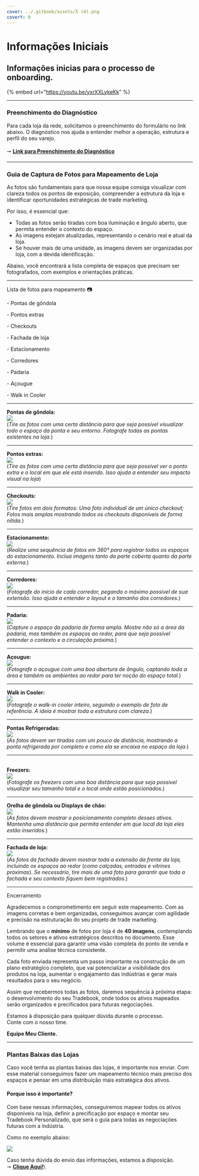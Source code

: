 ```yaml
---
cover: ../.gitbook/assets/5 (4).png
coverY: 0
---
```


# Informações Iniciais

## Informações inicias para o processo de onboarding.

{% embed url="https://youtu.be/yxrXXLykeKk" %}

***

### Preenchimento do Diagnóstico

Para cada loja da rede, solicitamos o preenchimento do formulário no link abaixo. O diagnóstico nos ajuda a entender melhor a operação, estrutura e perfil do seu varejo.\
\
🠖 [**Link para Preenchimento do Diagnóstico**](https://form.typeform.com/to/BXqe2Nue)

***

### Guia de Captura de Fotos para Mapeamento de Loja

As fotos são fundamentais para que nossa equipe consiga visualizar com clareza todos os pontos de exposição, compreender a estrutura da loja e identificar oportunidades estratégicas de trade marketing.

Por isso, é essencial que:

* Todas as fotos serão tiradas com boa iluminação e ângulo aberto, que permita entender o contexto do espaço.
* As imagens estejam atualizadas, representando o cenário real e atual da loja.
* Se houver mais de uma unidade, as imagens devem ser organizadas por loja, com a devida identificação.

Abaixo, você encontrará a lista completa de espaços que precisam ser fotografados, com exemplos e orientações práticas.

***

Lista de fotos para mapeamento 📷

\- Pontas de gôndola&#x20;

\- Pontos extras&#x20;

\- Checkouts&#x20;

\- Fachada de loja&#x20;

\- Estacionamento&#x20;

\- Corredores&#x20;

\- Padaria&#x20;

\- Açougue&#x20;

\- Walk in Cooler

***

**Pontas de gôndola:**\
![](https://lh7-rt.googleusercontent.com/docsz/AD_4nXcrsi56st4ib9xyq1szyGx1VOpX29Gh-Id3ESivEVsTlFISps0Z3hHN2AWsXHsIqJNSXarWL0ch7wl2mgidhMp9UHJ69iEn421cOB_mbppKEcRY8JeHuXwfYRQK54I8o1m2Dt838w?key=-670ifXIVGjrN8F0wNmqKw)\
(_Tire as fotos com uma certa distância para que seja possível visualizar todo o espaço da ponta e seu entorno. Fotografe todas as pontas existentes na loja._)

***

**Pontos extras:**\
![](https://lh7-rt.googleusercontent.com/docsz/AD_4nXcCeEcJM5rAYy9zeFo6zfNwY8mYKeRqdobQTUlEIpPdaKiXWuy-nWblF2OQW0bn68SR2BKB_jrqzwrJoVLYcimSS0boko7fMGU7peeK7CTl74V0eR3gBg3-N5mbpG2AQqDThqVB?key=-670ifXIVGjrN8F0wNmqKw)\
(_Tire as fotos com uma certa distância para que seja possível ver o ponto extra e o local em que ele está inserido. Isso ajuda a entender seu impacto visual na loja_)

***

**Checkouts:**\
![](https://lh7-rt.googleusercontent.com/docsz/AD_4nXeq2h15xku89SK8zaz748U0xczFBD21p7Vyvg_uqsiYDQ-UKfpBJbvWRzOYTvLUGE_yTxbt5OQIIr0lQBOEFBHWD91aRg3IJnq4LmSTNPzL9L1SmY2VgnFtOfgcwl6LED1-CH-m?key=-670ifXIVGjrN8F0wNmqKw)\
(_Tire fotos em dois formatos: Uma foto individual de um único checkout;_\
_Fotos mais amplas mostrando todos os checkouts disponíveis de forma nítida._)

***

**Estacionamento:**\
![](https://lh7-rt.googleusercontent.com/docsz/AD_4nXeR_7dK2-L_9GSipTD0FPOliv1U3kmxj-o3bRyOEGYE-ABQkR0u3CAFGpu7QxW5rc55jV5Z8_8H5gGu-6AhQluUZPK6hq4FIiQAzi3nZX4ygHmJmD_rCZ0oXhAfPku0pUfJ2RG_?key=-670ifXIVGjrN8F0wNmqKw)\
(_Realize uma sequência de fotos em 360° para registrar todos os espaços do estacionamento. Inclua imagens tanto da parte coberta quanto da parte externa._)

***

**Corredores:**\
![](https://lh7-rt.googleusercontent.com/docsz/AD_4nXdHOdroqnSlpIDbk_FbQExH_P29T76iSb2AYsf2CbI60J7_pZybgVMLL_y0Acb-vBii8j5n_5rO_bEg1kc9601SGQxzfGtNK_zkr0LvGNRoKZIyBG6A4WqvhVFq0kNm7GVXj1tIJA?key=-670ifXIVGjrN8F0wNmqKw)\
(_Fotografe do início de cada corredor, pegando o máximo possível de sua extensão. Isso ajuda a entender o layout e o tamanho dos corredores._)

***

**Padaria:**\
![](https://lh7-rt.googleusercontent.com/docsz/AD_4nXcucShk69k27Ml1VQvnMNjl59UwpexWbn5ZRPHpHddoMpkcRK0mNaFamMKUWdDD29bjYXn2EsZywZ6Tuq5wIVMnatRwGguMUdIOQirzUPdwuRXLxPxvZKYun0hUZHhQdYPkzzrIqQ?key=-670ifXIVGjrN8F0wNmqKw)\
(_Capture o espaço da padaria de forma ampla. Mostre não só a área da padaria, mas também os espaços ao redor, para que seja possível entender o contexto e a circulação próxima._)

***

**Açougue:**\
![](https://lh7-rt.googleusercontent.com/docsz/AD_4nXc11uVEdT0Kg3cwI0OFXx34yxpGT1Q3V9MdYVjMGFjUEa_hTAfukRGUNEBC1qzITmXCCEfScElraGUczylw9KzaCMJDXRG83fSEZCP51gNJR-BZb4nvN3LoAtNCRtPgbCgZU1pZ6A?key=-670ifXIVGjrN8F0wNmqKw)\
(_Fotografe o açougue com uma boa abertura de ângulo, captando toda a área e também os ambientes ao redor para ter noção do espaço total._)

***

**Walk in Cooler:**\
![](https://lh7-rt.googleusercontent.com/docsz/AD_4nXdUg_viFRZseUcQn5x-qZ9DyRrVieCSKhoJG0io_TLAgqKZPpDKGCC19P76784prsVPMN3cYabfqHg_gWLSrIaxr8sWFMKsPOKe8cfUFJp3yicDQqKkzNG_YxgYdONftFslH_pw?key=-670ifXIVGjrN8F0wNmqKw)\
(_Fotografe o walk-in cooler inteiro, seguindo o exemplo de foto de referência. A ideia é mostrar toda a estrutura com clareza._)&#x20;

***

**Pontas Refrigeradas:**\
![](https://lh7-rt.googleusercontent.com/docsz/AD_4nXfVd2u-qRj-GL_WdgTcWCsS8m26KGKSr9L48vzqkX0RYBHwiatOml8ZP_jYjVVcZWld-WnopbZtG7iomZliNAaACkspnBQKM4X--ZjZkNebeJLFihjmzsyEqXvR2BunLfYS7xEi?key=-670ifXIVGjrN8F0wNmqKw)\
(_As fotos devem ser tiradas com um pouco de distância, mostrando a ponta refrigerada por completo e como ela se encaixa no espaço da loja._)&#x20;

***

\
**Freezers:**\
![](https://lh7-rt.googleusercontent.com/docsz/AD_4nXdA3-oSwGLigNHSn3mkClFcbG8IH2uQbKp4DoKhAKQ0atP3PfW5SF-Oiet_UUGPpTbGBbo2t4PrNDp-rYlUijYOPxqeriOayyGoR8IvO0vS6ZWHKAikcpV1N7VlPI-zBjq17mfNJA?key=-670ifXIVGjrN8F0wNmqKw)\
(_Fotografe os freezers com uma boa distância para que seja possível visualizar seu tamanho total e o local onde estão posicionados._)

***

**Orelha de gôndola ou Displays de chão:**\
![](https://lh7-rt.googleusercontent.com/docsz/AD_4nXfLAyuPOoqmAsyRqSaT5_0yvJItziac1uoB1DBE7NOP7S1cJLc-Uq_qZ_Osg8o37o4pB5n1Rr43cDWAhRuhHP21ymO4LKpIjiq_ySJ33X_pi4E_vrCvpFXtogc_ctmByt1iE_Fj8A?key=-670ifXIVGjrN8F0wNmqKw)\
(_As fotos devem mostrar o posicionamento completo desses ativos. Mantenha uma distância que permita entender em que local da loja eles estão inseridos._)&#x20;

***

**Fachada de loja:**\
![](https://lh7-rt.googleusercontent.com/docsz/AD_4nXdYfgtoqWJ0C7jPYPcQp4Ew2DWYNxzOqueo_l5E5YR5z8pH_Pceu3kI2YjjMqz_kP_kjH6wfkEBfZOrKd7l9BLd8DN1L33rXOpZ02IgXb-f8l4dCEDiqeISF2TKRjFnxTtMQ66dEQ?key=-670ifXIVGjrN8F0wNmqKw)\
(_As fotos da fachada devem mostrar toda a extensão da frente da loja, incluindo os espaços ao redor_ (_como calçadas, entradas e vitrines próximas_). _Se necessário, tire mais de uma foto para garantir que toda a fachada e seu contexto fiquem bem registrados_.)

***

Encerramento

Agradecemos o comprometimento em seguir este mapeamento. Com as imagens corretas e bem organizadas, conseguimos avançar com agilidade e precisão na estruturação do seu projeto de trade marketing.

Lembrando que o **mínimo** de fotos por loja é de **40 imagens**, contemplando todos os setores e ativos estratégicos descritos no documento. Esse volume é essencial para garantir uma visão completa do ponto de venda e permitir uma análise técnica consistente.

Cada foto enviada representa um passo importante na construção de um plano estratégico completo, que vai potencializar a visibilidade dos produtos na loja, aumentar o engajamento das indústrias e gerar mais resultados para o seu negócio.

Assim que recebermos todas as fotos, daremos sequência à próxima etapa: o desenvolvimento do seu Tradebook, onde todos os ativos mapeados serão organizados e precificados para futuras negociações.

Estamos à disposição para qualquer dúvida durante o processo.\
Conte com o nosso time.

**Equipe Meu Cliente.**

***

### Plantas Baixas das Lojas

Caso você tenha as plantas baixas das lojas, é importante nos enviar. Com esse material conseguimos fazer um mapeamento técnico mais preciso dos espaços e pensar em uma distribuição mais estratégica dos ativos.



#### Porque isso é importante?

Com base nessas informações, conseguiremos mapear todos os ativos disponíveis na loja, definir a precificação por espaço e montar seu Tradebook Personalizado, que será o guia para todas as negociações futuras com a indústria.

Como no exemplo abaixo:

![](https://lh7-rt.googleusercontent.com/docsz/AD_4nXcH094XJLhdd-zYmYSUbLTwGoHEq1Kcg9HNLi-etFpGG7Amx54FsxADnwRgbeMrbp5RZFPqKtKP-GE-gp6JbKkBEP39ApQKz3IBK_CfUbROQgzxKWfwM83OAIhDYdt7Dl7S0nZE?key=pyXSZTqxl8rJTAGXQ6kLmA)



Caso tenha dúvida do envio das informações, estamos a disposição. \
🠖 [**Clique Aqui!**](https://wa.me/5511951317720)\
